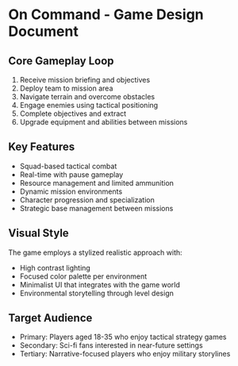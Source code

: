 # On Command - Game Design Document

## Core Gameplay Loop

1. Receive mission briefing and objectives
2. Deploy team to mission area
3. Navigate terrain and overcome obstacles
4. Engage enemies using tactical positioning
5. Complete objectives and extract
6. Upgrade equipment and abilities between missions

## Key Features

- Squad-based tactical combat
- Real-time with pause gameplay
- Resource management and limited ammunition
- Dynamic mission environments
- Character progression and specialization
- Strategic base management between missions

## Visual Style

The game employs a stylized realistic approach with:
- High contrast lighting
- Focused color palette per environment
- Minimalist UI that integrates with the game world
- Environmental storytelling through level design

## Target Audience

- Primary: Players aged 18-35 who enjoy tactical strategy games
- Secondary: Sci-fi fans interested in near-future settings
- Tertiary: Narrative-focused players who enjoy military storylines
